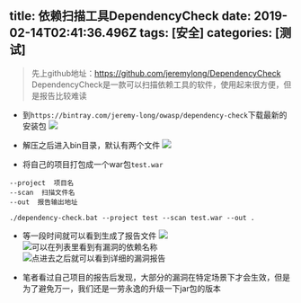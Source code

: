 title: 依赖扫描工具DependencyCheck
date: 2019-02-14T02:41:36.496Z
tags: [安全]
categories: [测试]
---
> 先上github地址：https://github.com/jeremylong/DependencyCheck
> DependencyCheck是一款可以扫描依赖工具的软件，使用起来很方便，但是报告比较难读


- 到`https://bintray.com/jeremy-long/owasp/dependency-check`下载最新的安装包
![](https://upload-images.jianshu.io/upload_images/2572206-b6ecc7a312da4bfd.png?imageMogr2/auto-orient/strip%7CimageView2/2/w/1240)

<!--more-->

- 解压之后进入bin目录，默认有两个文件
![](https://upload-images.jianshu.io/upload_images/2572206-a1fd1ae7c3f9ddaa.png?imageMogr2/auto-orient/strip%7CimageView2/2/w/1240)

- 将自己的项目打包成一个war包`test.war`
```
--project  项目名
--scan  扫描文件名
--out  报告输出地址

./dependency-check.bat --project test --scan test.war --out .
```

- 等一段时间就可以看到生成了报告文件
![](https://upload-images.jianshu.io/upload_images/2572206-dc4cb2b5db26b03d.png?imageMogr2/auto-orient/strip%7CimageView2/2/w/1240)
![可以在列表里看到有漏洞的依赖名称](https://upload-images.jianshu.io/upload_images/2572206-55bff5546835ee17.png?imageMogr2/auto-orient/strip%7CimageView2/2/w/1240)
![点进去之后就可以看到详细的漏洞报告](https://upload-images.jianshu.io/upload_images/2572206-568076f3b8f02f23.png?imageMogr2/auto-orient/strip%7CimageView2/2/w/1240)

- 笔者看过自己项目的报告后发现，大部分的漏洞在特定场景下才会生效，但是为了避免万一，我们还是一劳永逸的升级一下jar包的版本






